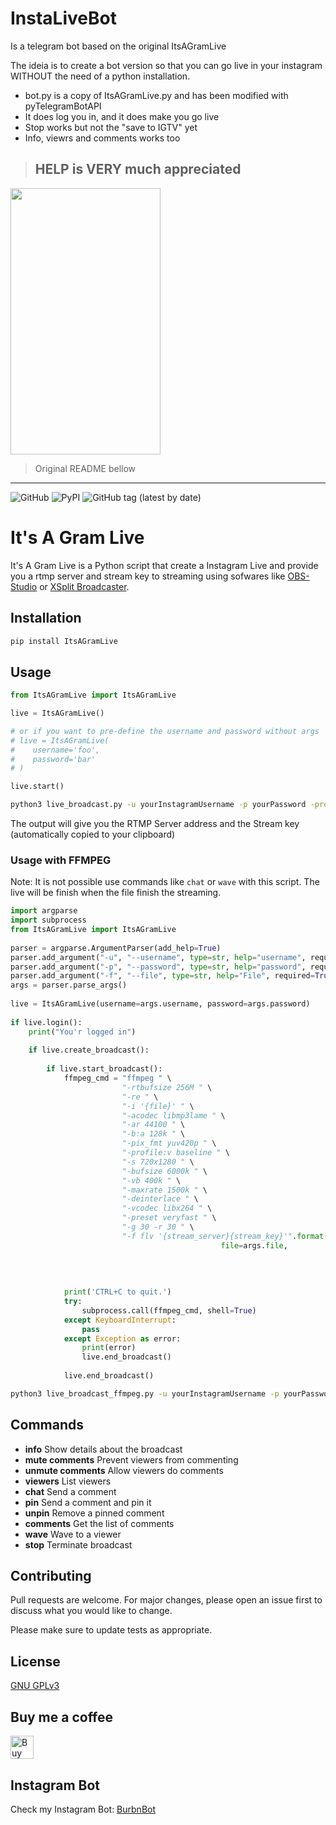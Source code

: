# InstaLiveBot
Is a telegram bot based on the original ItsAGramLive

The ideia is to create a bot version so that you can go live in your instagram WITHOUT the need of a python installation.


- bot.py is a copy of ItsAGramLive.py and has been modified with pyTelegramBotAPI
- It does log you in, and it does make you go live
- Stop works but not the "save to IGTV" yet
- Info, viewrs and comments works too

>## HELP is VERY much appreciated

 <img src="https://user-images.githubusercontent.com/67715164/173175592-3f9ba36e-4f1b-4c8c-8cfc-bdd7461adcf6.png" width="240" height="426">


>Original README bellow



-------------------------------------





![GitHub](https://img.shields.io/github/license/harrypython/itsagramlive)
![PyPI](https://img.shields.io/pypi/v/itsagramlive)
![GitHub tag (latest by date)](https://img.shields.io/github/v/tag/harrypython/itsagramlive?label=Version)

# It's A Gram Live

It's A Gram Live is a Python script that create a Instagram Live and provide you a rtmp server and stream key to streaming using sofwares like [OBS-Studio](https://obsproject.com/) or [XSplit Broadcaster](https://www.xsplit.com/).

## Installation

```bash
pip install ItsAGramLive
```

## Usage

```python
from ItsAGramLive import ItsAGramLive

live = ItsAGramLive()

# or if you want to pre-define the username and password without args
# live = ItsAGramLive(
#    username='foo',
#    password='bar'
# )

live.start()
```

```bash
python3 live_broadcast.py -u yourInstagramUsername -p yourPassword -proxy user:password@ip:port
```

The output will give you the RTMP Server address and the Stream key (automatically copied to your clipboard)

###  Usage with FFMPEG
Note: It is not possible use commands like ```chat``` or ```wave``` with this script.
The live will be finish when the file finish the streaming.
```python  
import argparse  
import subprocess  
from ItsAGramLive import ItsAGramLive  
  
parser = argparse.ArgumentParser(add_help=True)  
parser.add_argument("-u", "--username", type=str, help="username", required=True)  
parser.add_argument("-p", "--password", type=str, help="password", required=True)  
parser.add_argument("-f", "--file", type=str, help="File", required=True)  
args = parser.parse_args()  
  
live = ItsAGramLive(username=args.username, password=args.password)  
  
if live.login():  
    print("You'r logged in")  
  
    if live.create_broadcast():  
  
        if live.start_broadcast():  
            ffmpeg_cmd = "ffmpeg " \  
                         "-rtbufsize 256M " \  
                         "-re " \  
                         "-i '{file}' " \  
                         "-acodec libmp3lame " \  
                         "-ar 44100 " \  
                         "-b:a 128k " \  
                         "-pix_fmt yuv420p " \  
                         "-profile:v baseline " \  
                         "-s 720x1280 " \  
                         "-bufsize 6000k " \  
                         "-vb 400k " \  
                         "-maxrate 1500k " \  
                         "-deinterlace " \  
                         "-vcodec libx264 " \  
                         "-preset veryfast " \  
                         "-g 30 -r 30 " \  
                         "-f flv '{stream_server}{stream_key}'".format(
						                       file=args.file,
                                                                       stream_server=live.stream_server,
                                                                       stream_key=live.stream_key
                                                                       )  
  
            print('CTRL+C to quit.')  
            try:  
                subprocess.call(ffmpeg_cmd, shell=True)  
            except KeyboardInterrupt:  
                pass  
            except Exception as error:  
                print(error)  
                live.end_broadcast()  
  
            live.end_broadcast()
```

```bash
python3 live_broadcast_ffmpeg.py -u yourInstagramUsername -p yourPassword -f /path/to/video/file.mp4
```
  
## Commands

- **info**
  Show details about the broadcast
- **mute comments**
  Prevent viewers from commenting
- **unmute comments**
  Allow viewers do comments
- **viewers**
  List viewers
- **chat**
  Send a comment
- **pin**
  Send a comment and pin it
- **unpin**
  Remove a pinned comment
- **comments**
  Get the list of comments
- **wave**
  Wave to a viewer
- **stop**
  Terminate broadcast

## Contributing

Pull requests are welcome. For major changes, please open an issue first to discuss what you would like to change.

Please make sure to update tests as appropriate.

## License

[ GNU GPLv3 ](https://choosealicense.com/licenses/gpl-3.0/)

## Buy me a coffee

<a href="https://www.buymeacoffee.com/harrypython" target="_blank"><img src="https://cdn.buymeacoffee.com/buttons/default-orange.png" alt="Buy Me A Coffee" style="height: 37px !important;" ></a>

## Instagram Bot
Check my Instagram Bot: [BurbnBot](https://github.com/harrypython/BurbnBot)
